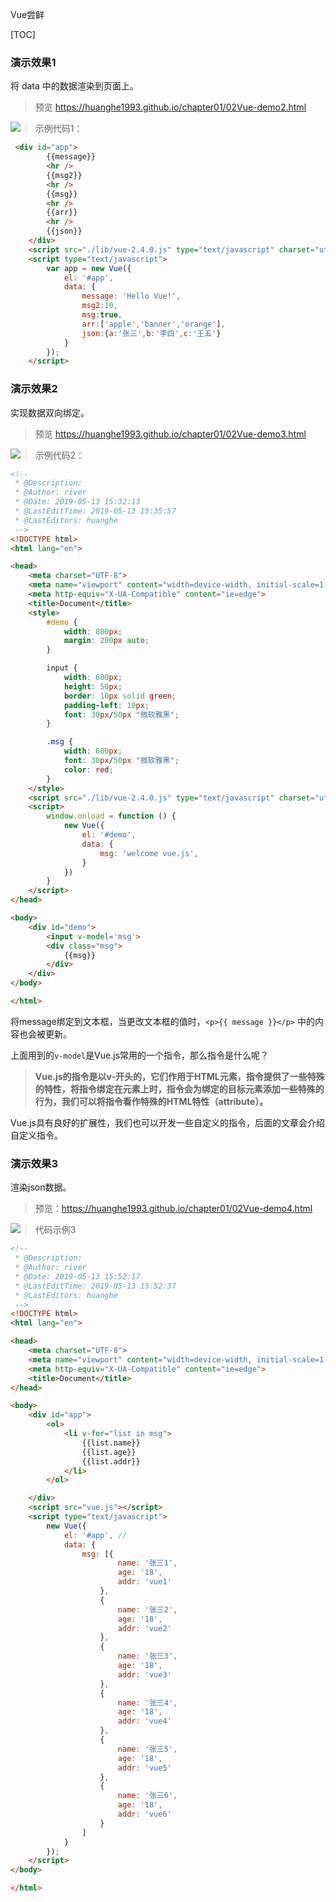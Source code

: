 Vue尝鲜

[TOC]

### 演示效果1

将 data 中的数据渲染到页面上。

> 预览 <https://huanghe1993.github.io/chapter01/02Vue-demo2.html>

<img src='http://man.hhaxmm.cn/blog/20190513/e4PC2JAFK38y.png' align='left' />

> 示例代码1：

```html
 <div id="app">
        {{message}}
        <hr />
        {{msg2}}
        <hr />
        {{msg}}
        <hr />
        {{arr}}
        <hr />
        {{json}}
    </div>
    <script src="./lib/vue-2.4.0.js" type="text/javascript" charset="utf-8"></script>
    <script type="text/javascript">
        var app = new Vue({
            el: '#app',
            data: {
                message: 'Hello Vue!',
                msg2:10,
                msg:true,
                arr:['apple','banner','orange'],
                json:{a:'张三',b:'李四',c:'王五'}
            }
        });
    </script>
```

### 演示效果2

实现数据双向绑定。

> 预览 https://huanghe1993.github.io/chapter01/02Vue-demo3.html

<img src='http://man.hhaxmm.cn/blog/20190513/VSg65MogAxJR.gif' align='left' />

> 示例代码2：

```html
<!--
 * @Description: 
 * @Author: river
 * @Date: 2019-05-13 15:32:13
 * @LastEditTime: 2019-05-13 15:35:57
 * @LastEditors: huanghe
 -->
<!DOCTYPE html>
<html lang="en">

<head>
    <meta charset="UTF-8">
    <meta name="viewport" content="width=device-width, initial-scale=1.0">
    <meta http-equiv="X-UA-Compatible" content="ie=edge">
    <title>Document</title>
    <style>
        #demo {
            width: 800px;
            margin: 200px auto;
        }

        input {
            width: 600px;
            height: 50px;
            border: 10px solid green;
            padding-left: 10px;
            font: 30px/50px "微软雅黑";
        }

        .msg {
            width: 600px;
            font: 30px/50px "微软雅黑";
            color: red;
        }
    </style>
    <script src="./lib/vue-2.4.0.js" type="text/javascript" charset="utf-8"></script>
    <script>
        window.onload = function () {
            new Vue({
                el: '#demo',
                data: {
                    msg: 'welcome vue.js',
                }
            })
        }
    </script>
</head>

<body>
    <div id="demo">
        <input v-model='msg'>
        <div class="msg">
            {{msg}}
        </div>
    </div>
</body>

</html>
```

将message绑定到文本框，当更改文本框的值时，`<p>{{ message }}</p>` 中的内容也会被更新。

上面用到的`v-model`是Vue.js常用的一个指令，那么指令是什么呢？

> **Vue.js的指令是以v-开头的，它们作用于HTML元素，指令提供了一些特殊的特性，将指令绑定在元素上时，指令会为绑定的目标元素添加一些特殊的行为，我们可以将指令看作特殊的HTML特性（attribute）。**

Vue.js具有良好的扩展性，我们也可以开发一些自定义的指令，后面的文章会介绍自定义指令。

### 演示效果3

渲染json数据。

> 预览：<https://huanghe1993.github.io/chapter01/02Vue-demo4.html>

<img src='http://man.hhaxmm.cn/blog/20190513/4JavRjzR0YVb.png' align='left' />

> 代码示例3

```html
<!--
 * @Description: 
 * @Author: river
 * @Date: 2019-05-13 15:52:17
 * @LastEditTime: 2019-05-13 15:52:37
 * @LastEditors: huanghe
 -->
<!DOCTYPE html>
<html lang="en">

<head>
    <meta charset="UTF-8">
    <meta name="viewport" content="width=device-width, initial-scale=1.0">
    <meta http-equiv="X-UA-Compatible" content="ie=edge">
    <title>Document</title>
</head>

<body>
    <div id="app">
        <ol>
            <li v-for="list in msg">
                {{list.name}}
                {{list.age}}
                {{list.addr}}
            </li>
        </ol>

    </div>
    <script src="vue.js"></script>
    <script type="text/javascript">
        new Vue({
            el: '#app', //
            data: {
                msg: [{
                        name: '张三1',
                        age: '18',
                        addr: 'vue1'
                    },
                    {
                        name: '张三2',
                        age: '18',
                        addr: 'vue2'
                    },
                    {
                        name: '张三3',
                        age: '18',
                        addr: 'vue3'
                    },
                    {
                        name: '张三4',
                        age: '18',
                        addr: 'vue4'
                    },
                    {
                        name: '张三5',
                        age: '18',
                        addr: 'vue5'
                    },
                    {
                        name: '张三6',
                        age: '18',
                        addr: 'vue6'
                    }
                ]
            }
        });
    </script>
</body>

</html>
```

